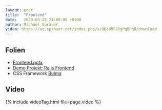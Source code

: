 ```yaml
---
layout: post
title:  "Frontend"
date:   2020-03-25 21:00:00 +0100
author: Michael Sprauer
video: https://oc.sprauer.net/index.php/s/3Kc8MF85gPqBPqB/download 
---
```


## Folien
   * [Frontend.pptx](Frontend.pptx)
   * [Demo Projekt: Rails Frontend](https://github.com/DHBW-KA/rails_frontend)
   * CSS Framework [Bulma](https://bulma.io/)

## Video
{% include videoTag.html file=page.video %}
